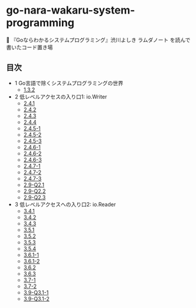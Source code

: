 # go-nara-wakaru-system-programming
🎯 『Goならわかるシステムプログラミング』渋川よしき ラムダノート を読んで書いたコード置き場

## 目次

- 1 Go言語で除くシステムプログラミングの世界
  - [1.3.2](https://github.com/anoriqq/go-nara-wakaru-system-programming/tree/1.3.2)
- 2 低レベルアクセスの入り口1: io.Writer
  - [2.4.1](https://github.com/anoriqq/go-nara-wakaru-system-programming/tree/2.4.1)
  - [2.4.2](https://github.com/anoriqq/go-nara-wakaru-system-programming/tree/2.4.2)
  - [2.4.3](https://github.com/anoriqq/go-nara-wakaru-system-programming/tree/2.4.3)
  - [2.4.4](https://github.com/anoriqq/go-nara-wakaru-system-programming/tree/2.4.4)
  - [2.4.5-1](https://github.com/anoriqq/go-nara-wakaru-system-programming/tree/2.4.5-1)
  - [2.4.5-2](https://github.com/anoriqq/go-nara-wakaru-system-programming/tree/2.4.5-2)
  - [2.4.5-3](https://github.com/anoriqq/go-nara-wakaru-system-programming/tree/2.4.5-3)
  - [2.4.6-1](https://github.com/anoriqq/go-nara-wakaru-system-programming/tree/2.4.6-1)
  - [2.4.6-2](https://github.com/anoriqq/go-nara-wakaru-system-programming/tree/2.4.6-2)
  - [2.4.6-3](https://github.com/anoriqq/go-nara-wakaru-system-programming/tree/2.4.6-3)
  - [2.4.7-1](https://github.com/anoriqq/go-nara-wakaru-system-programming/tree/2.4.7-1)
  - [2.4.7-2](https://github.com/anoriqq/go-nara-wakaru-system-programming/tree/2.4.7-2)
  - [2.4.7-3](https://github.com/anoriqq/go-nara-wakaru-system-programming/tree/2.4.7-3)
  - [2.9-Q2.1](https://github.com/anoriqq/go-nara-wakaru-system-programming/tree/2.9-Q2.1)
  - [2.9-Q2.2](https://github.com/anoriqq/go-nara-wakaru-system-programming/tree/2.9-Q2.2)
  - [2.9-Q2.3](https://github.com/anoriqq/go-nara-wakaru-system-programming/tree/2.9-Q2.3)
- 3 低レベルアクセスへの入り口2: io.Reader
  - [3.4.1](https://github.com/anoriqq/go-nara-wakaru-system-programming/tree/3.4.1)
  - [3.4.2](https://github.com/anoriqq/go-nara-wakaru-system-programming/tree/3.4.2)
  - [3.4.3](https://github.com/anoriqq/go-nara-wakaru-system-programming/tree/3.4.3)
  - [3.5.1](https://github.com/anoriqq/go-nara-wakaru-system-programming/tree/3.5.1)
  - [3.5.2](https://github.com/anoriqq/go-nara-wakaru-system-programming/tree/3.5.2)
  - [3.5.3](https://github.com/anoriqq/go-nara-wakaru-system-programming/tree/3.5.3)
  - [3.5.4](https://github.com/anoriqq/go-nara-wakaru-system-programming/tree/3.5.4)
  - [3.6.1-1](https://github.com/anoriqq/go-nara-wakaru-system-programming/tree/3.6.1-1)
  - [3.6.1-2](https://github.com/anoriqq/go-nara-wakaru-system-programming/tree/3.6.1-2)
  - [3.6.2](https://github.com/anoriqq/go-nara-wakaru-system-programming/tree/3.6.2)
  - [3.6.3](https://github.com/anoriqq/go-nara-wakaru-system-programming/tree/3.6.3)
  - [3.7-1](https://github.com/anoriqq/go-nara-wakaru-system-programming/tree/3.7-1)
  - [3.7-2](https://github.com/anoriqq/go-nara-wakaru-system-programming/tree/3.7-2)
  - [3.9-Q3.1-1](https://github.com/anoriqq/go-nara-wakaru-system-programming/tree/3.9-Q3.1-1)
  - [3.9-Q3.1-2](https://github.com/anoriqq/go-nara-wakaru-system-programming/tree/3.9-Q3.1-2)
